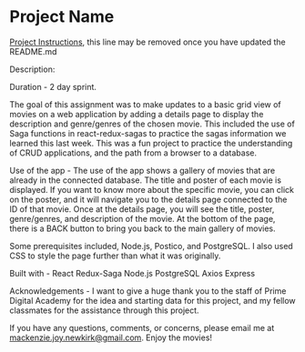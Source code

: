 # Project Name

[Project Instructions](./INSTRUCTIONS.md), this line may be removed once you have updated the README.md



Description:

Duration - 2 day sprint. 

The goal of this assignment was to make updates to a basic grid view of movies on a web application by adding a details page to display the description and genre/genres of the chosen movie. This included the use of Saga functions in react-redux-sagas to practice the sagas information we learned this last week. This was a fun project to practice the understanding of CRUD applications, and the path from a browser to a database. 

Use of the app -
The use of the app shows a gallery of movies that are already in the connected database. The title and poster of each movie is displayed. If you want to know more about the specific movie, you can click on the poster, and it will navigate you to the details page connected to the ID of that movie. Once at the details page, you will see the title, poster, genre/genres, and description of the movie. At the bottom of the page, there is a BACK button to bring you back to the main gallery of movies. 

Some prerequisites included, Node.js, Postico, and PostgreSQL. I also used CSS to style the page further than what it was originally. 

Built with - React Redux-Saga Node.js PostgreSQL Axios Express

Acknowledgements - I want to give a huge thank you to the staff of Prime Digital Academy for the idea and starting data for this project, and my fellow classmates for the assistance through this project. 

If you have any questions, comments, or concerns, please email me at mackenzie.joy.newkirk@gmail.com. Enjoy the movies! 

